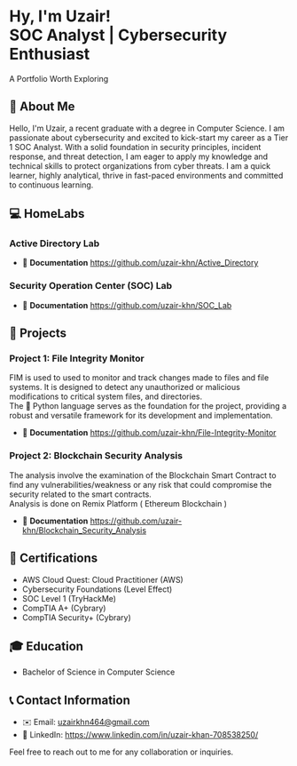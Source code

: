 <h1>Hy, I'm Uzair! <br/> SOC Analyst | Cybersecurity Enthusiast </h1> 
A Portfolio Worth Exploring

## 📝 About Me
Hello, I'm Uzair, a recent graduate with a degree in Computer Science. I am passionate about cybersecurity and excited to kick-start my career as a Tier 1 SOC Analyst. With a solid foundation in security principles, incident response, and threat detection, I am eager to apply my knowledge and technical skills to protect organizations from cyber threats. I am a quick learner, highly analytical, thrive in fast-paced environments and committed to continuous learning. 

## 💻 HomeLabs

### Active Directory Lab 

- 📂 **Documentation** https://github.com/uzair-khn/Active_Directory

### Security Operation Center (SOC) Lab 

- 📂 **Documentation** https://github.com/uzair-khn/SOC_Lab

## 💼 Projects

### Project 1: File Integrity Monitor
FIM is used to used to monitor and track changes made to files and file systems. It is designed to detect any unauthorized or malicious modifications to critical system files, and directories. <br/>
The 🐍 Python language serves as the foundation for the project, providing a robust and versatile framework for its development and implementation.

- 📂 **Documentation** https://github.com/uzair-khn/File-Integrity-Monitor

### Project 2: Blockchain Security Analysis 
The analysis involve the examination of the Blockchain Smart Contract to find any vulnerabilities/weakness or any risk that could compromise the security related to the smart contracts.<br/>
Analysis is done on Remix Platform ( Ethereum Blockchain ) 

- 📂 **Documentation** https://github.com/uzair-khn/Blockchain_Security_Analysis

## 📜 Certifications
- AWS Cloud Quest: Cloud Practitioner (AWS)
- Cybersecurity Foundations (Level Effect)
- SOC Level 1 (TryHackMe)
- CompTIA A+ (Cybrary)
- CompTIA Security+ (Cybrary)

## 🎓 Education
- Bachelor of Science in Computer Science

## 📞 Contact Information
- ✉️ Email: uzairkhn464@gmail.com
- 💼 LinkedIn: https://www.linkedin.com/in/uzair-khan-708538250/

Feel free to reach out to me for any collaboration or inquiries.

